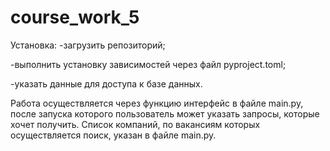 # course_work_5
Установка:
-загрузить репозиторий;

-выполнить установку зависимостей через файл pyproject.toml;

-указать данные для доступа к базе данных.

Работа осуществляется через функцию интерфейс в файле main.py, после запуска которого пользователь может указать запросы, которые хочет получить. Список компаний, по вакансиям которых осуществляется поиск, указан в файле main.py.
